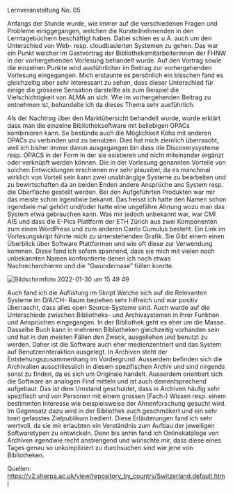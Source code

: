 Lernveranstaltung No. 05

Anfangs der Stunde wurde, wie immer auf die verschiedenen Fragen und Probleme einiggegangen, welchen die Kursteilnehmenden in den Lerntagebüchern beschäftigt haben. Dabei schien es u.A. auch um den Unterschied von Web- resp. cloudbasierten Systemen zu gehen. Das war ein Punkt welcher im Gastvortrag der Bibliotheksmitarbeiterinnen der FHNW in der vorhergehenden Vorlesung behandelt wurde. Auf den Vortrag sowie die einzelnen Punkte wird ausführlicher im Beitrag zur vorhergehenden Vorlesung eingegangen. Mich erstaunte es persönlich ein bisschen fand es gleichzeitig aber sehr interessant zu sehen, dass dieser Unterschied für einige die grössere Sensation darstellte als zum Beispiel die Vielschichtigkeit von ALMA an sich. Wie im vorhergehenden Beitrag zu entnehmen ist, behandelte ich da dieses Thema sehr ausführlich.

Als der Nachtrag über den Marktübersicht behandelt wurde, wurde erklärt dass man die einzelne Bibliotheksoftware mit beliebigen OPACs kombinieren kann. So bestünde auch die Möglichkeit Koha mit anderen OPACs zu verbinden und zu benutzen. Dies hat mich ziemlich überrascht, weil ich bisher immer davon ausgegangen bin dass die Discoverysysteme resp. OPACS in der Form in der sie existieren und nicht miteinander ergänzt oder verknüpft werden können. Die in der Vorlesung genannten Vorteile von solchen Entwicklungen erschienen mir sehr plausibel, da es manchmal wirklich von Vorteil sein kann zwei unabhängige Systeme zu bearbeiten und zu bewirtschaften da an beiden Enden andere Ansprüche ans System resp. die Oberfläche gestellt werden. Bei den Aufgeführten Produkten war mir das meiste schon irgendwie bekannt. Das heisst ich hatte den Namen schon irgendwie mal gehört und/oder hatte eine ungefähre Ahnung wozu man das System etwa gebrauchen kann. Was mir jedoch unbekannt war, war CMI AIS und dass die E-Pics Plattform der ETH Zürich aus zwei Komponenten zum einen WordPress und zum anderen Canto Cumulus besteht. 
Ein Link im Vorlesungskript führte mich zu unterstehenden Grafik. Sie Gibt einem einen Überblick über Software Plattformen und wie oft diese zur Verwendung kommen. Diese fand ich sofern spannend, dass sie mich mit vielen noch unbekannten Namen konfrontierte denen ich noch etwas Nachrecherchieren und die "Gwundernase" füllen konnte. 

![Bildschirmfoto 2022-01-30 um 15 49 49](https://user-images.githubusercontent.com/91735645/151705023-b5b37731-7a8e-454c-b248-5a20a7a8a480.png)

Auch fand ich die Auflistung im Skript Welche sich auf die Relevanten Systeme im D/A/CH- Raum beziehen sehr hilfreich und war positiv überrascht, dass alles open Source-Systeme sind. 
Auch wurde auf die Unterschiede zwischen Bibliotheks- und Archivsystemen in ihrer Funktion und Ansprüchen eingegangen. In der Bibliothek geht es eher um die Masse. Dasselbe Buch kann in mehreren Bibliotheken gleichzeitig vorhanden sein und hat in den meisten Fällen den Zweck, ausgeliehen und benutzt zu werden. Daher ist die Software auch eher medienzentriert und das System auf Benutzerinteraktion ausgelegt. In Archiven steht der Entstehungszusammenhang im Vordergrund. Ausserdem befinden sich die Archivalien ausschliesslich in diesem spezifischen Archiv und sind nirgends sonst zu finden, da es sich um Originale handelt. Ausserdem orientiert sich die Software an analogen Find
mitteln und ist auch dementsprechend aufgebaut. Das ist dem Umstand geschuldet, dass in Archiven häufig sehr spezifisch und von Personen mit einem grossen (Fach-) Wissen resp. einem bestimmten Interesse wie beispielsweise der Ahnenforschung gesucht wird. Im Gegensatz dazu wird in der Bibliothek auch geschmökert und ein sehr breit gefasstes Zielpublikum bedient. Diese Erläuterungen fand ich sehr wertvoll, da sie mir erlaubten ein Verständnis zum Aufbau der jeweiligen Softwaretypen zu entwickeln. Denn bis anhin fand ich Onlinekataloge von Archiven irgendwie recht anstrengend und wünschte mir, dass diese eines Tages genau so unkompliziert zu durchsuchen sind wie jene von Bibliotheken. 

Quellen: https://v2.sherpa.ac.uk/view/repository_by_country/Switzerland.default.html

